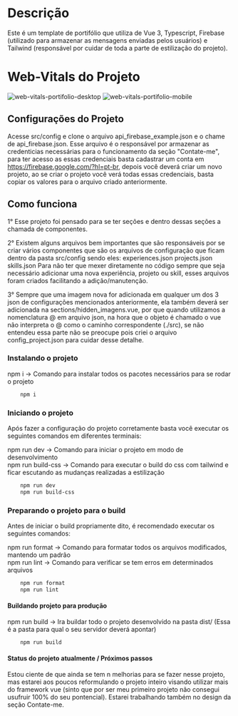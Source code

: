 # Descrição

Este é um template de portifólio que utiliza de Vue 3, Typescript, Firebase (utilizado para armazenar as mensagens enviadas pelos usuários) e Tailwind
(responsável por cuidar de toda a parte de estilização do projeto).

# Web-Vitals do Projeto

![web-vitals-portifolio-desktop](https://github.com/RJpedro/meu_portifolio/assets/72029756/4877c33b-d635-4733-b93a-a753fd210eef)
![web-vitals-portifolio-mobile](https://github.com/RJpedro/meu_portifolio/assets/72029756/68ed2566-431c-4a39-85bd-1adedc11f14d)

## Configurações do Projeto

Acesse src/config e clone o arquivo api_firebase_example.json e o chame de api_firebase.json.
Esse arquivo é o responsável por armazenar as credenticias necessárias para o funcionamento
da seção "Contate-me", para ter acesso as essas credenciais basta cadastrar um conta em 
https://firebase.google.com/?hl=pt-br, depois você deverá criar um novo projeto, ao se criar o projeto
você verá todas essas credenciais, basta copiar os valores para o arquivo criado anteriormente.

## Como funciona

1° Esse projeto foi pensado para se ter seções e dentro dessas seções a chamada de componentes. 

2° Existem alguns arquivos bem importantes que são responsáveis por se criar vários componentes
que são os arquivos de configuração que ficam dentro da pasta src/config sendo eles:
    experiences.json
    projects.json
    skills.json
Para não ter que mexer diretamente no código sempre que seja necessário adicionar uma nova
experiência, projeto ou skill, esses arquivos foram criados facilitando a adição/manutenção.

3° Sempre que uma imagem nova for adicionada em qualquer um dos 3 json de configurações mencionados anteriormente, 
ela também deverá ser adicionada na sections/hidden_imagens.vue, por que quando utilizamos a nomenclatura @ em 
arquivo json, na hora que o objeto é chamado o vue não interpreta o @ como o caminho correspondente (./src), se 
não entendeu essa parte não se preocupe pois criei o arquivo config_project.json para cuidar desse detalhe.

### Instalando o projeto 

npm i -> Comando para instalar todos os pacotes necessários para se rodar o projeto
```sh
    npm i                   
```

### Iniciando o projeto 

Após fazer a configuração do projeto corretamente basta você executar os seguintes comandos em diferentes terminais:

npm run dev         -> Comando para iniciar o projeto em modo de desenvolvimento<br>
npm run build-css   -> Comando para executar o build do css com tailwind e ficar escutando as mudanças realizadas a estilização 
```sh
    npm run dev
    npm run build-css 
```

### Preparando o projeto para o build

Antes de iniciar o build propriamente dito, é recomendado executar os seguintes comandos:

npm run format      -> Comando para formatar todos os arquivos modificados, mantendo um padrão<br>
npm run lint        -> Comando para verificar se tem erros em determinados arquivos
```sh
    npm run format
    npm run lint
```

#### Buildando projeto para produção

npm run build           -> Ira buildar todo o projeto desenvolvido na pasta dist/ (Essa é a pasta para qual o seu servidor deverá apontar) 
```sh
    npm run build
```

#### Status do projeto atualmente / Próximos passos

Estou ciente de que ainda se tem n melhorias para se fazer nesse projeto, mas estarei aos poucos reformulando o projeto inteiro
visando utilizar mais do framework vue (sinto que por ser meu primeiro projeto não consegui usufruir 100% do seu pontencial).
Estarei trabalhando também no design da seção Contate-me.
